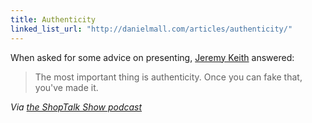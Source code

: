 ```yaml
---
title: Authenticity
linked_list_url: "http://danielmall.com/articles/authenticity/"
---
```

<p>When asked for some advice on presenting, <a href="http://adactio.com/">Jeremy Keith</a> answered:</p>
<blockquote><p>
  The most important thing is authenticity. Once you can fake that, you've made it.
</p></blockquote>
<p><em>Via <a href="http://shoptalkshow.com/episodes/034-with-jeremy-keith/">the ShopTalk Show podcast</a></em></p>
